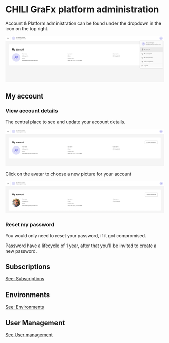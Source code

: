 # CHILI GraFx platform administration

Account & Platform administration can be found under the dropdown in the icon on the top right.

![Account Dropdown](myaccount2.png)

## My account

### View account details

The central place to see and update your account details.

![My Account](myaccount1.png)

Click on the avatar to choose a new picture for your account

![My Account](myaccount5.png)

### Reset my password

You would only need to reset your password, if it got compromised.

Password have a lifecycle of 1 year, after that you'll be invited to create a new password.

## Subscriptions

[See: Subscriptions](/CHILI-GraFx/concepts/subscriptions/)

## Environments

[See: Environments](/CHILI-GraFx/concepts/environments/)

## User Management

[See User management](/CHILI-GraFx/users/intro/)